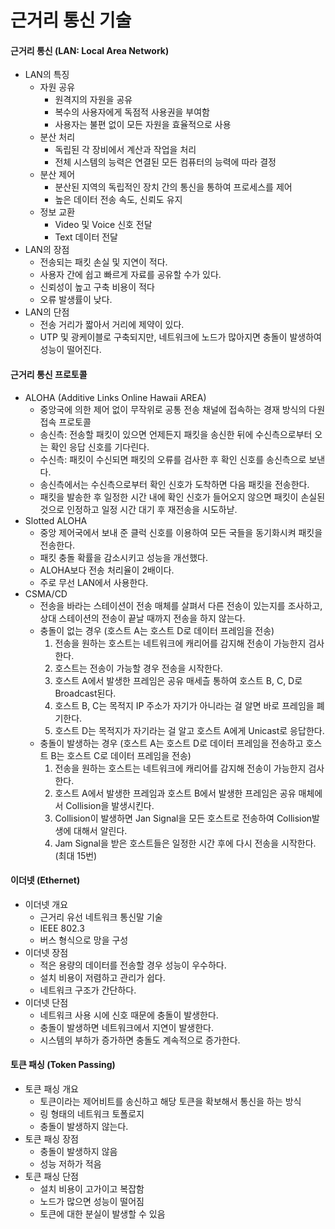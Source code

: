 # 근거리 통신 기술

#### 근거리 통신 (LAN: Local Area Network)

- LAN의 특징
  - 자원 공유
    - 원격지의 자원을 공유
    - 복수의 사용자에게 독점적 사용권을 부여함
    - 사용자는 불편 없이 모든 자원을 효율적으로 사용
  - 분산 처리
    - 독립된 각 장비에서 계산과 작업을 처리
    - 전체 시스템의 능력은 연결된 모든 컴퓨터의 능력에 따라 결정
  - 분산 제어
    - 분산된 지역의 독립적인 장치 간의 통신을 통하여 프로세스를 제어
    - 높은 데이터 전송 속도, 신뢰도 유지
  - 정보 교환
    - Video 및 Voice 신호 전달
    - Text 데이터 전달
- LAN의 장점
  - 전송되는 패킷 손실 및 지연이 적다.
  - 사용자 간에 쉽고 빠르게 자료를 공유할 수가 있다.
  - 신뢰성이 높고 구축 비용이 적다
  - 오류 발생률이 낮다.
- LAN의 단점
  - 전송 거리가 짧아서 거리에 제약이 있다.
  - UTP 및 광케이블로 구축되지만, 네트워크에 노드가 많아지면 충돌이 발생하여 성능이 떨어진다.



#### 근거리 통신 프로토콜

- ALOHA (Additive Links Online Hawaii AREA)
  - 중앙국에 의한 제어 없이 무작위로 공통 전송 채널에 접속하는 경재 방식의 다원 접속 프로토콜
  - 송신측: 전송할 패킷이 있으면 언제든지 패킷을 송신한 뒤에 수신측으로부터 오는 확인 응답 신호를 기다린다.
  - 수신측: 패킷이 수신되면 패킷의 오류를 검사한 후 확인 신호를 송신측으로 보낸다.
  - 송신측에서는 수신측으로부터 확인 신호가 도착하면 다음 패킷을 전송한다.
  - 패킷을 발송한 후 일정한 시간 내에 확인 신호가 들어오지 않으면 패킷이 손실된 것으로 인정하고 일정 시간 대기 후 재전송을 시도하낟.
- Slotted ALOHA
  - 중앙 제어국에서 보내 준 클럭 신호를 이용하여 모든 국들을 동기화시켜 패킷을 전송한다.
  - 패킷 충돌 확률을 감소시키고 성능을 개선했다.
  - ALOHA보다 전송 처리율이 2배이다.
  - 주로 무선 LAN에서 사용한다.
- CSMA/CD
  - 전송을 바라는 스테이션이 전송 매체를 살펴서 다른 전송이 있는지를 조사하고, 상대 스테이션의 전송이 끝날 때까지 전송을 하지 않는다.
  - 충돌이 없는 경우 (호스트 A는 호스트 D로 데이터 프레임을 전송)
    1. 전송을 원하는 호스트는 네트워크에 캐리어를 감지해 전송이 가능한지 검사한다.
    2. 호스트는 전송이 가능할 경우 전송을 시작한다.
    3. 호스트 A에서 발생한 프레임은 공유 매세츨 통하여 호스트 B, C, D로 Broadcast된다.
    4. 호스트 B, C는 목적지 IP 주소가 자기가 아니라는 걸 알면 바로 프레임을 폐기한다.
    5. 호스트 D는 목적지가 자기라는 걸 알고 호스트 A에게 Unicast로 응답한다.
  - 충돌이 발생하는 경우 (호스트 A는 호스트 D로 데이터 프레임을 전송하고 호스트 B는 호스트 C로 데이터 프레임을 전송)
    1. 전송을 원하는 호스트는 네트워크에 캐리어를 감지해 전송이 가능한지 검사한다.
    2. 호스트 A에서 발생한 프레임과 호스트 B에서 발생한 프레임은 공유 매체에서 Collision을 발생시킨다.
    3. Collision이 발생하면 Jan Signal을 모든 호스트로 전송하여 Collision발생에 대해서 알린다.
    4. Jam Signal을 받은 호스트들은 일정한 시간 후에 다시 전송을 시작한다. (최대 15번)



#### 이더넷 (Ethernet)

- 이더넷 개요
  - 근거리 유선 네트워크 통신말 기술
  - IEEE 802.3
  - 버스 형식으로 망을 구성
- 이더넷 장점
  - 적은 용량의 데이터를 전송할 경우 성능이 우수하다.
  - 설치 비용이 저렴하고 관리가 쉽다.
  - 네트워크 구조가 간단하다.
- 이더넷 단점
  - 네트워크 사용 시에 신호 때문에 충돌이 발생한다.
  - 충돌이 발생하면 네트워크에서 지연이 발생한다.
  - 시스템의 부하가 증가하면 충돌도 계속적으로 증가한다.



#### 토큰 패싱 (Token Passing)

- 토큰 패싱 개요
  - 토큰이라는 제어비트를 송신하고 해당 토큰을 확보해서 통신을 하는 방식
  - 링 형태의 네트워크 토폴로지
  - 충돌이 발생하지 않는다.
- 토큰 패싱 장점
  - 충돌이 발생하지 않음
  - 성능 저하가 적음
- 토큰 패싱 단점
  - 설치 비용이 고가이고 복잡함
  - 노드가 많으면 성능이 떨어짐
  - 토큰에 대한 분실이 발생할 수 있음

